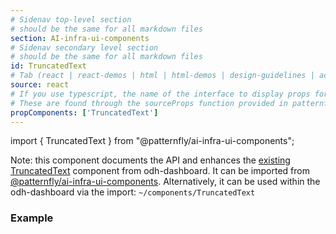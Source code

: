 ```yaml
---
# Sidenav top-level section
# should be the same for all markdown files
section: AI-infra-ui-components
# Sidenav secondary level section
# should be the same for all markdown files
id: TruncatedText
# Tab (react | react-demos | html | html-demos | design-guidelines | accessibility)
source: react
# If you use typescript, the name of the interface to display props for
# These are found through the sourceProps function provided in patternfly-docs.source.js
propComponents: ['TruncatedText']
---
```


import { TruncatedText } from "@patternfly/ai-infra-ui-components";

Note: this component documents the API and enhances the [existing TruncatedText](https://github.com/opendatahub-io/odh-dashboard/blob/main/frontend/src/components/TruncatedText.tsx) component from odh-dashboard. It can be imported from [@patternfly/ai-infra-ui-components](https://www.npmjs.com/package/@patternfly/AI-infra-ui-components). Alternatively, it can be used within the odh-dashboard via the import: `~/components/TruncatedText`

### Example

```js file="./TruncatedTextBasic.tsx"

```
